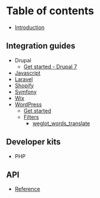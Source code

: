 # Table of contents

* [Introduction](README.md)

## Integration guides

* Drupal
  * [Get started - Drupal 7](drupal/get-started.md)
* [Javascript](javascript.md)
* [Laravel](laravel.md)
* [Shopify](shopify.md)
* [Symfony](symfony.md)
* [Wix](wix.md)
* [WordPress](wordpress/README.md)
  * [Get started](wordpress/installation.md)
  * [Filters](wordpress/filters/README.md)
    * [weglot\_words\_translate](wordpress/filters/weglot_words_translate.md)

## Developer kits

* PHP

## API

* [Reference](api/reference.md)

